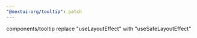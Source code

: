 ```yaml
---
"@nextui-org/tooltip": patch
---
```


components/tooltip replace "useLayoutEffect" with "useSafeLayoutEffect"
